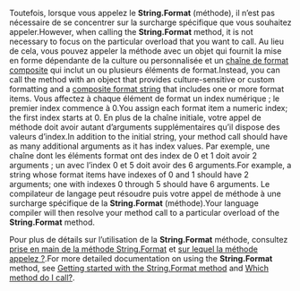  
<span data-ttu-id="50a94-101">Toutefois, lorsque vous appelez le **String.Format** (méthode), il n’est pas nécessaire de se concentrer sur la surcharge spécifique que vous souhaitez appeler.</span><span class="sxs-lookup"><span data-stu-id="50a94-101">However, when calling the **String.Format** method, it is not necessary to focus on the particular overload that you want to call.</span></span> <span data-ttu-id="50a94-102">Au lieu de cela, vous pouvez appeler la méthode avec un objet qui fournit la mise en forme dépendante de la culture ou personnalisée et un [chaîne de format composite](~/docs/standard/base-types/composite-formatting.md) qui inclut un ou plusieurs éléments de format.</span><span class="sxs-lookup"><span data-stu-id="50a94-102">Instead, you can call the method with an object that provides culture-sensitive or custom formatting and a [composite format string](~/docs/standard/base-types/composite-formatting.md) that includes one or more format items.</span></span> <span data-ttu-id="50a94-103">Vous affectez à chaque élément de format un index numérique ; le premier index commence à 0.</span><span class="sxs-lookup"><span data-stu-id="50a94-103">You assign each format item a numeric index; the first index starts at 0.</span></span> <span data-ttu-id="50a94-104">En plus de la chaîne initiale, votre appel de méthode doit avoir autant d’arguments supplémentaires qu’il dispose des valeurs d’index.</span><span class="sxs-lookup"><span data-stu-id="50a94-104">In addition to the initial string, your method call should have as many additional arguments as it has index values.</span></span> <span data-ttu-id="50a94-105">Par exemple, une chaîne dont les éléments format ont des index de 0 et 1 doit avoir 2 arguments ; un avec l’index 0 et 5 doit avoir des 6 arguments.</span><span class="sxs-lookup"><span data-stu-id="50a94-105">For example, a string whose format items have indexes of 0 and 1 should have 2 arguments; one with indexes 0 through 5 should have 6 arguments.</span></span> <span data-ttu-id="50a94-106">Le compilateur de langage peut résoudre puis votre appel de méthode à une surcharge spécifique de la **String.Format** (méthode).</span><span class="sxs-lookup"><span data-stu-id="50a94-106">Your language compiler will then resolve your method call to a particular overload of the **String.Format** method.</span></span>   

<span data-ttu-id="50a94-107">Pour plus de détails sur l’utilisation de la **String.Format** méthode, consultez [prise en main de la méthode String.Format](#Starting) et [sur lequel la méthode appelez ?](#FTaskList).</span><span class="sxs-lookup"><span data-stu-id="50a94-107">For more detailed documentation on using the **String.Format** method, see [Getting started with the String.Format method](#Starting) and [Which method do I call?](#FTaskList).</span></span>   
